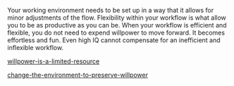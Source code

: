 Your working environment needs to be set up in a way that it allows for minor adjustments of the flow. Flexibility within your workflow is what allow you to be as productive as you can be. When your workflow is efficient and flexible, you do not need to expend willpower to move forward. It becomes effortless and fun. Even high IQ cannot compensate for an inefficient and inflexible workflow.

[willpower-is-a-limited-resource](willpower-is-a-limited-resource.md)

[change-the-environment-to-preserve-willpower](change-the-environment-to-preserve-willpower.md)